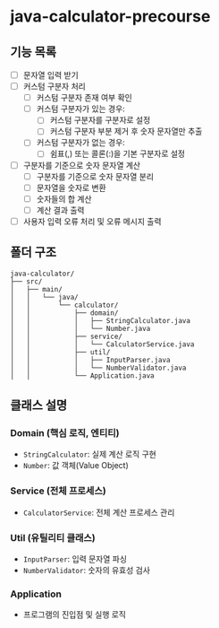 # java-calculator-precourse

## 기능 목록

- [ ] 문자열 입력 받기
- [ ] 커스텀 구분자 처리
    - [ ] 커스텀 구분자 존재 여부 확인
    - [ ] 커스텀 구분자가 있는 경우:
        - [ ] 커스텀 구분자를 구분자로 설정
        - [ ] 커스텀 구분자 부분 제거 후 숫자 문자열만 추출
    - [ ] 커스텀 구분자가 없는 경우:
        - [ ] 쉼표(,) 또는 콜론(:)을 기본 구분자로 설정
- [ ] 구분자를 기준으로 숫자 문자열 계산
    - [ ] 구분자를 기준으로 숫자 문자열 분리
    - [ ] 문자열을 숫자로 변환
    - [ ] 숫자들의 합 계산
    - [ ] 계산 결과 출력
- [ ] 사용자 입력 오류 처리 및 오류 메시지 출력

## 폴더 구조

``` 
java-calculator/
├── src/
│   ├── main/
│   │   └── java/
│   │       └── calculator/
│   │           ├── domain/
│   │           │   ├── StringCalculator.java
│   │           │   └── Number.java
│   │           ├── service/
│   │           │   └── CalculatorService.java
│   │           ├── util/
│   │           │   ├── InputParser.java
│   │           │   └── NumberValidator.java
│   │           └── Application.java
```

## 클래스 설명

### Domain (핵심 로직, 엔티티)

- `StringCalculator`: 실제 계산 로직 구현
- `Number`: 값 객체(Value Object)

### Service (전체 프로세스)

- `CalculatorService`: 전체 계산 프로세스 관리

### Util (유틸리티 클래스)

- `InputParser`: 입력 문자열 파싱
- `NumberValidator`: 숫자의 유효성 검사

### Application

- 프로그램의 진입점 및 실행 로직
